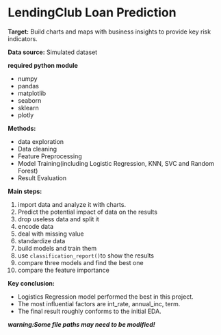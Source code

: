 # LendingClub Loan Prediction

**Target:**
Build charts and maps with business insights to provide key risk indicators.

**Data source:**
Simulated dataset

**required python module**

- numpy
- pandas
- matplotlib
- seaborn 
- sklearn
- plotly

**Methods:**

- data exploration
- Data cleaning
- Feature Preprocessing
- Model Training(including Logistic Regression, KNN, SVC and Random Forest)
- Result Evaluation 

**Main steps:**

 1. import data and analyze it with charts.
 2. Predict the potential impact of data on the results
 3. drop useless data and split it
 4. encode data
 5. deal with missing value
 6. standardize data
 7. build models and train them
 8. use ``classification_report()``to show the results
 9. compare three models and find the best one
 10. compare the feature importance


**Key conclusion:**

 - Logistics Regression model performed the best in this project.
 - The most influential factors are int_rate, annual_inc, term.
 - The final result roughly conforms to the initial EDA.

***warning:Some file paths may need to be modified!***
